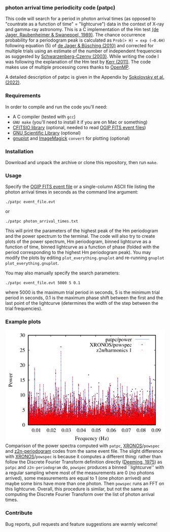 ### photon arrival time periodicity code (patpc)
This code will search for a period in photon arrival times (as opposed to "countrate as a function of time" = "lightcurve") data in the context of X-ray and gamma-ray astronomy. This is a C implementation of the Hm test [(de Jager, Raubenheimer & Swanepoel, 1989)](https://ui.adsabs.harvard.edu/abs/1989A&A...221..180D). The chance occurrence probability for a periodogram peak is calculated as `Prob(> H) = exp (−0.4H)` following equation (5) of [de Jager & Büsching (2010)](https://ui.adsabs.harvard.edu/abs/2010A&A...517L...9D) and corrected for multiple trials using an estimate of the number of independent frequencies as suggested by [Schwarzenberg-Czerny (2003)](https://adsabs.harvard.edu/abs/2003ASPC..292..383S). While writing the code I was following the explanation of the Hm test by [Kerr (2011)](http://adsabs.harvard.edu/abs/2011ApJ...732...38K). The code makes use of multiple processing cores thanks to [OpenMP](https://en.wikipedia.org/wiki/OpenMP).

A detailed description of patpc is given in the Appendix by [Sokolovsky et al. (2022)](https://ui.adsabs.harvard.edu/abs/2022ApJ...934..142S/abstract).

### Requirements
In order to compile and run the code you'll need:
* A C compiler (tested with `gcc`)
* `GNU make` (you'll need to install it if you are on Mac or something)
* [CFITSIO library](https://heasarc.gsfc.nasa.gov/fitsio/) (optional, needed to read [OGIP FITS event files](https://heasarc.gsfc.nasa.gov/docs/heasarc/ofwg/docs/events/ogip_94_003/ogip_94_003.html))
* [GNU Scientific Library](https://en.wikipedia.org/wiki/GNU_Scientific_Library) (optional)
* [gnuplot](https://en.wikipedia.org/wiki/Gnuplot) and [ImageMagick](https://en.wikipedia.org/wiki/ImageMagick) `convert` for plotting (optional)

### Installation
Download and unpack the archive or clone this repository, then run `make`.

### Usage
Specify the [OGIP FITS event file](https://heasarc.gsfc.nasa.gov/docs/heasarc/ofwg/docs/events/ogip_94_003/ogip_94_003.html) or a single-column ASCII file listing the photon arrival times in seconds as the command line argument:
````
./patpc event_file.evt
````
or
````
./patpc photon_arrival_times.txt
````
This will print the parameters of the highest peak of the Hm periodogram and the power spectrum to the terminal. The code will also try to create plots of the power spectrum, Hm periodogram, binned lightcurve as a function of time, binned lightcurve as a function of phase (folded with the period corresponding to the highest Hm periodogram peak).
You may modify the plots by editing `plot_everything.gnuplot` and re-running `gnuplot plot_everything.gnuplot`.

You may also manually specify the search parameters:
````
./patpc event_file.evt 5000 5 0.1
````
where 5000 is the maximum trial period in seconds, 5 is the minimum trial period in seconds, 0.1 is the maximum phase shift between the first and the last point of the lightcurve (determines the width of the step between the trial frequencies).

### Example plots

![](images_for_README/powerspec_comparison_with_xronos.png)
Comparison of the power spectra computed with `patpc`, [XRONOS](https://heasarc.gsfc.nasa.gov/xanadu/xronos/xronos.html)/`powspec`
and [z2n-periodogram](https://github.com/YohanAlexander/z2n-periodogram) codes from the same event file.
The slight difference with [XRONOS](https://heasarc.gsfc.nasa.gov/xanadu/xronos/xronos.html)/`powspec`
is because it computes a different thing: rather than follow the Discrete
Fourier Transform definition directly ([Deeming, 1975](https://ui.adsabs.harvard.edu/abs/1975Ap%26SS..36..137D/abstract)) 
as `patpc` and `z2n-periodogram` do, 
`powspec` produces a binned ``lightcurve'' with a regular sampling where most of 
the measurements are 0 (no photons arrived), 
some measurements are equal to 1 (one photon arrived) and maybe some bins have more than one photon.
Then `powspec` runs an FFT on this lightcurve. Overall, this procedure is
similar, but not the same as computing the Discrete Fourier Transform over
the list of photon arrival times.

### Contribute

Bug reports, pull requests and feature suggestions are warmly welcome!
